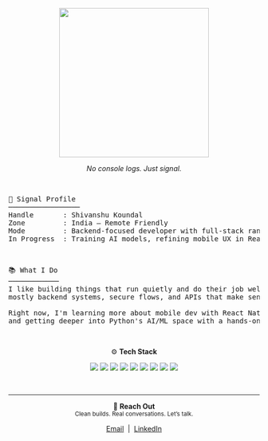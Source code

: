 <p align="center">
  <img src="https://media1.tenor.com/m/w1ps4KuoragAAAAd/yes-computer.gif" width="300" />
  
</p>
<p align="center"><i>No console logs. Just signal.</i></p>

<br/>

<pre>
📡 Signal Profile
─────────────────
Handle       : Shivanshu Koundal
Zone         : India — Remote Friendly
Mode         : Backend-focused developer with full-stack range
In Progress  : Training AI models, refining mobile UX in React Native
</pre>

<br/>

<pre>
📚 What I Do
────────────
I like building things that run quietly and do their job well —  
mostly backend systems, secure flows, and APIs that make sense.

Right now, I'm learning more about mobile dev with React Native  
and getting deeper into Python's AI/ML space with a hands-on approach.
</pre>

<br/>

<p align="center">
  ⚙️ <strong>Tech Stack</strong>
</p>

<p align="center">
  <img src="https://img.shields.io/badge/JavaScript-111?style=for-the-badge&logo=javascript" />
  <img src="https://img.shields.io/badge/Node.js-111?style=for-the-badge&logo=node.js" />
  <img src="https://img.shields.io/badge/Express-111?style=for-the-badge&logo=express" />
  <img src="https://img.shields.io/badge/MongoDB-111?style=for-the-badge&logo=mongodb" />
  <img src="https://img.shields.io/badge/React-111?style=for-the-badge&logo=react" />
  <img src="https://img.shields.io/badge/React_Native-111?style=for-the-badge&logo=react" />
  <img src="https://img.shields.io/badge/TailwindCSS-111?style=for-the-badge&logo=tailwind-css" />
  <img src="https://img.shields.io/badge/Python-111?style=for-the-badge&logo=python" />
  <img src="https://img.shields.io/badge/Postman-111?style=for-the-badge&logo=postman" />
</p>

<br/>

<hr style="border: none; height: 1px; background-color: #2d2d2d;">

<p align="center">
  🔗 <strong>Reach Out</strong><br>
  <sub>Clean builds. Real conversations. Let’s talk.</sub>
</p>

<p align="center">
  <a href="mailto:try.shivanshu@gmail.com">Email</a> &nbsp;|&nbsp;
  <a href="https://www.linkedin.com/in/shivanshuhere">LinkedIn</a> 
</p>
